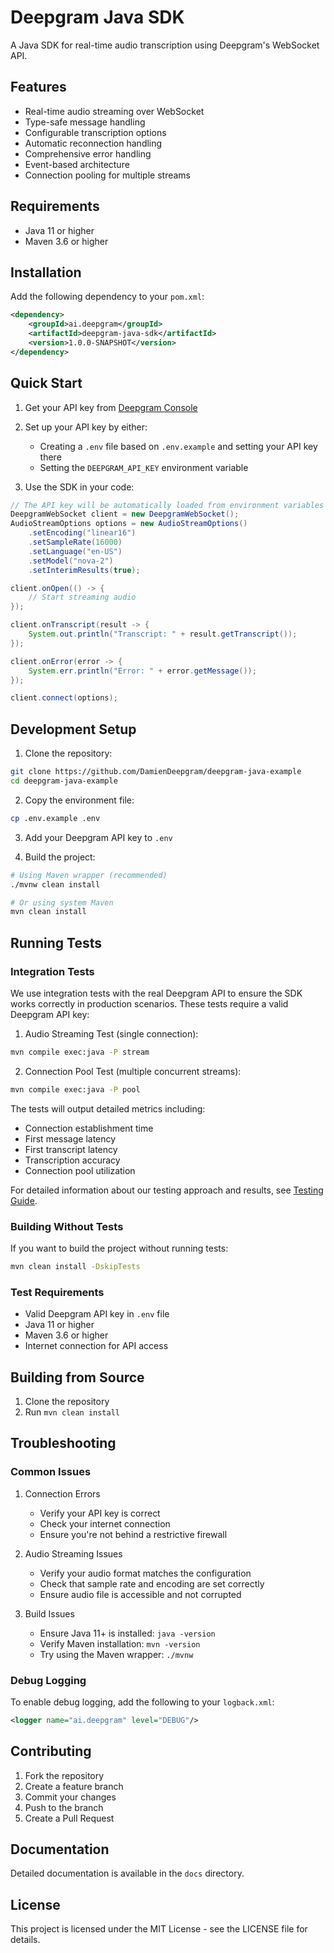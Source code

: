 # Deepgram Java SDK

A Java SDK for real-time audio transcription using Deepgram's WebSocket API.

## Features

- Real-time audio streaming over WebSocket
- Type-safe message handling
- Configurable transcription options
- Automatic reconnection handling
- Comprehensive error handling
- Event-based architecture
- Connection pooling for multiple streams

## Requirements

- Java 11 or higher
- Maven 3.6 or higher

## Installation

Add the following dependency to your `pom.xml`:

```xml
<dependency>
    <groupId>ai.deepgram</groupId>
    <artifactId>deepgram-java-sdk</artifactId>
    <version>1.0.0-SNAPSHOT</version>
</dependency>
```

## Quick Start

1. Get your API key from [Deepgram Console](https://console.deepgram.com)

2. Set up your API key by either:
   - Creating a `.env` file based on `.env.example` and setting your API key there
   - Setting the `DEEPGRAM_API_KEY` environment variable

3. Use the SDK in your code:

```java
// The API key will be automatically loaded from environment variables or .env file
DeepgramWebSocket client = new DeepgramWebSocket();
AudioStreamOptions options = new AudioStreamOptions()
    .setEncoding("linear16")
    .setSampleRate(16000)
    .setLanguage("en-US")
    .setModel("nova-2")
    .setInterimResults(true);

client.onOpen(() -> {
    // Start streaming audio
});

client.onTranscript(result -> {
    System.out.println("Transcript: " + result.getTranscript());
});

client.onError(error -> {
    System.err.println("Error: " + error.getMessage());
});

client.connect(options);
```

## Development Setup

1. Clone the repository:
```bash
git clone https://github.com/DamienDeepgram/deepgram-java-example
cd deepgram-java-example
```

2. Copy the environment file:
```bash
cp .env.example .env
```

3. Add your Deepgram API key to `.env`

4. Build the project:
```bash
# Using Maven wrapper (recommended)
./mvnw clean install

# Or using system Maven
mvn clean install
```

## Running Tests

### Integration Tests
We use integration tests with the real Deepgram API to ensure the SDK works correctly in production scenarios. These tests require a valid Deepgram API key:

1. Audio Streaming Test (single connection):
```bash
mvn compile exec:java -P stream
```

2. Connection Pool Test (multiple concurrent streams):
```bash
mvn compile exec:java -P pool
```

The tests will output detailed metrics including:
- Connection establishment time
- First message latency
- First transcript latency
- Transcription accuracy
- Connection pool utilization

For detailed information about our testing approach and results, see [Testing Guide](docs/testing.md).

### Building Without Tests
If you want to build the project without running tests:
```bash
mvn clean install -DskipTests
```

### Test Requirements
- Valid Deepgram API key in `.env` file
- Java 11 or higher
- Maven 3.6 or higher
- Internet connection for API access

## Building from Source

1. Clone the repository
2. Run `mvn clean install`

## Troubleshooting

### Common Issues

1. Connection Errors
   - Verify your API key is correct
   - Check your internet connection
   - Ensure you're not behind a restrictive firewall

2. Audio Streaming Issues
   - Verify your audio format matches the configuration
   - Check that sample rate and encoding are set correctly
   - Ensure audio file is accessible and not corrupted

3. Build Issues
   - Ensure Java 11+ is installed: `java -version`
   - Verify Maven installation: `mvn -version`
   - Try using the Maven wrapper: `./mvnw`

### Debug Logging

To enable debug logging, add the following to your `logback.xml`:

```xml
<logger name="ai.deepgram" level="DEBUG"/>
```

## Contributing

1. Fork the repository
2. Create a feature branch
3. Commit your changes
4. Push to the branch
5. Create a Pull Request

## Documentation

Detailed documentation is available in the `docs` directory.

## License

This project is licensed under the MIT License - see the LICENSE file for details. 